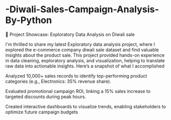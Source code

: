 # -Diwali-Sales-Campaign-Analysis-By-Python

🚀 Project Showcase: Exploratory Data Analysis on Diwali sale

I'm thrilled to share my latest Exploratory data analysis project, where 
I explored the e-commerce company diwali sale dataset and find
 valuable insights about the product sale. This project provided 
hands-on experience in data cleaning, exploratory analysis, and
 visualization, helping to translate raw data into actionable insights. 
 Here’s a snapshot of what I accomplished

 Analyzed 10,000+ sales records to identify top-performing product categories (e.g., Electronics: 35% revenue share).

Evaluated promotional campaign ROI, linking a 15% sales increase to targeted discounts during peak hours.

Created interactive dashboards to visualize trends, enabling stakeholders to optimize future campaign budgets
